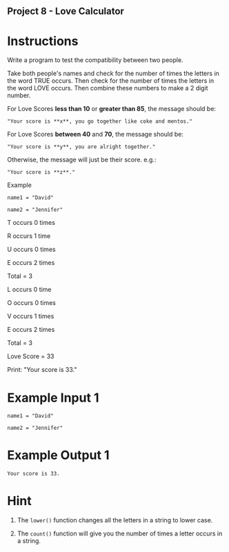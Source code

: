 ## Project 8 - Love Calculator

# Instructions

Write a program to test the compatibility between two people.  

Take both people's names and check for the number of times the letters in the word TRUE occurs. Then check for the number of times the letters in the word LOVE occurs. Then combine these numbers to make a 2 digit number. 


For Love Scores **less than 10** or **greater than 85**, the message should be:

`"Your score is **x**, you go together like coke and mentos."` 

For Love Scores **between 40** and **70**, the message should be:

`"Your score is **y**, you are alright together."`

Otherwise, the message will just be their score. e.g.:

`"Your score is **z**."`

Example 

`name1 = "David"`

`name2 = "Jennifer"`

T occurs 0 times

R occurs 1 time

U occurs 0 times

E occurs 2 times

Total = 3

L occurs 0 time

O occurs 0 times

V occurs 1 times

E occurs 2 times

Total = 3

Love Score = 33

Print: "Your score is 33."

# Example Input 1

```
name1 = "David"
```

```
name2 = "Jennifer"
```

# Example Output 1

```
Your score is 33.
```


# Hint

1. The `lower()` function changes all the letters in a string to lower case. 

2. The `count()` function will give you the number of times a letter occurs in a string. 

